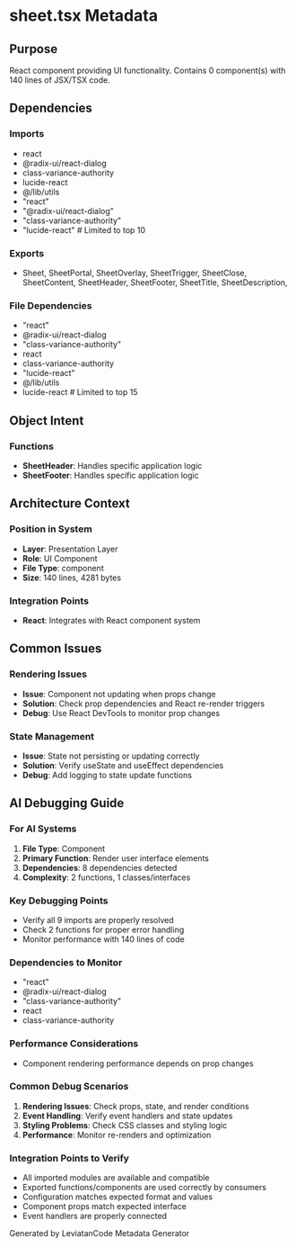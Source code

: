 # sheet.tsx Metadata

## Purpose
React component providing UI functionality. Contains 0 component(s) with 140 lines of JSX/TSX code.

## Dependencies

### Imports
- react
- @radix-ui/react-dialog
- class-variance-authority
- lucide-react
- @/lib/utils
- "react"
- "@radix-ui/react-dialog"
- "class-variance-authority"
- "lucide-react"  # Limited to top 10

### Exports
- Sheet,
  SheetPortal,
  SheetOverlay,
  SheetTrigger,
  SheetClose,
  SheetContent,
  SheetHeader,
  SheetFooter,
  SheetTitle,
  SheetDescription,


### File Dependencies
- "react"
- @radix-ui/react-dialog
- "class-variance-authority"
- react
- class-variance-authority
- "lucide-react"
- @/lib/utils
- lucide-react  # Limited to top 15

## Object Intent

### Functions
- **SheetHeader**: Handles specific application logic
- **SheetFooter**: Handles specific application logic


## Architecture Context

### Position in System
- **Layer**: Presentation Layer
- **Role**: UI Component
- **File Type**: component
- **Size**: 140 lines, 4281 bytes

### Integration Points
- **React**: Integrates with React component system

## Common Issues

### Rendering Issues
- **Issue**: Component not updating when props change
- **Solution**: Check prop dependencies and React re-render triggers
- **Debug**: Use React DevTools to monitor prop changes

### State Management
- **Issue**: State not persisting or updating correctly
- **Solution**: Verify useState and useEffect dependencies
- **Debug**: Add logging to state update functions

## AI Debugging Guide

### For AI Systems
1. **File Type**: Component
2. **Primary Function**: Render user interface elements
3. **Dependencies**: 8 dependencies detected
4. **Complexity**: 2 functions, 1 classes/interfaces

### Key Debugging Points
- Verify all 9 imports are properly resolved
- Check 2 functions for proper error handling
- Monitor performance with 140 lines of code

### Dependencies to Monitor
- "react"
- @radix-ui/react-dialog
- "class-variance-authority"
- react
- class-variance-authority

### Performance Considerations
- Component rendering performance depends on prop changes

### Common Debug Scenarios
1. **Rendering Issues**: Check props, state, and render conditions
2. **Event Handling**: Verify event handlers and state updates
3. **Styling Problems**: Check CSS classes and styling logic
4. **Performance**: Monitor re-renders and optimization

### Integration Points to Verify
- All imported modules are available and compatible
- Exported functions/components are used correctly by consumers
- Configuration matches expected format and values
- Component props match expected interface
- Event handlers are properly connected

Generated by LeviatanCode Metadata Generator
